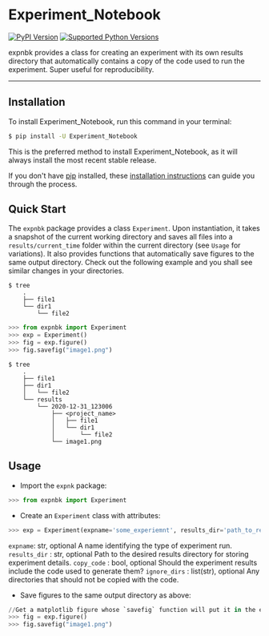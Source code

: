 # Experiment_Notebook

[![PyPI Version](https://img.shields.io/pypi/v/Experiment_Notebook.svg)](https://pypi.org/project/Experiment_Notebook/)
[![Supported Python Versions](https://img.shields.io/pypi/pyversions/Experiment_Notebook.svg)](https://pypi.org/project/Experiment_Notebook/)

expnbk provides a class for creating an experiment with its own results directory that automatically contains a copy of the code used to run the experiment. Super useful for reproducibility.

---

## Installation

To install Experiment_Notebook, run this command in your terminal:

```bash
$ pip install -U Experiment_Notebook
```

This is the preferred method to install Experiment_Notebook, as it will always install the most recent stable release.

If you don't have [pip](https://pip.pypa.io) installed, these [installation instructions](http://docs.python-guide.org/en/latest/starting/installation/) can guide you through the process.



## Quick Start

The `expnbk` package provides a class `Experiment`. Upon instantiation,  it takes a snapshot of the current working directory and saves all files into a `results/current_time` folder within the current directory (see `Usage` for variations). It also provides functions that automatically save figures to the same output directory. Check out the following example and you shall see similar changes in your directories.  
```
$ tree
    .
    ├── file1        
    └── dir1
        └── file2
```
```python
>>> from expnbk import Experiment
>>> exp = Experiment()
>>> fig = exp.figure()
>>> fig.savefig("image1.png") 
```
```
$ tree
    .
    ├── file1
    ├── dir1
    │   └── file2
    └── results
        └── 2020-12-31_123006
            ├── <project_name>
            │   ├── file1
            │   └── dir1
            │       └── file2
            └── image1.png
```


## Usage

- Import the `expnk` package:
```python
>>> from expnbk import Experiment
```



- Create an `Experiment` class with attributes:

```python
>>> exp = Experiment(expname='some_experiemnt', results_dir='path_to_results_directory', copy_code=True, ignore_dirs=None):
```
`expname`: str, optional
        A name identifying the type of experiment run.
`results_dir` : str, optional
        Path to the desired results directory for storing experiment details.
`copy_code` : bool, optional
        Should the experiment results include the code used to generate them?
`ignore_dirs` : list(str), optional
        Any directories that should not be copied with the code.



- Save figures to the same output directory as above: 
```python
//Get a matplotlib figure whose `savefig` function will put it in the experiment directory
>>> fig = exp.figure() 
>>> fig.savefig("image1.png")
```
